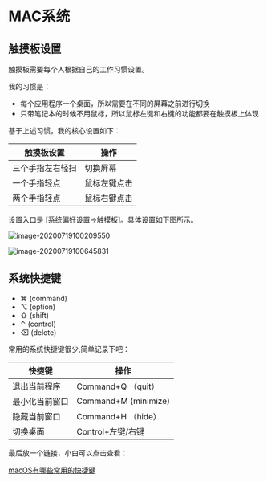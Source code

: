 # MAC系统

## 触摸板设置

触摸板需要每个人根据自己的工作习惯设置。

我的习惯是：

* 每个应用程序一个桌面，所以需要在不同的屏幕之前进行切换
* 只带笔记本的时候不用鼠标，所以鼠标左键和右键的功能都要在触摸板上体现

基于上述习惯，我的核心设置如下：

| 触摸板设置       | 操作         |
| ---------------- | ------------ |
| 三个手指左右轻扫 | 切换屏幕     |
| 一个手指轻点     | 鼠标左键点击 |
| 两个手指轻点     | 鼠标右键点击 |

设置入口是 [系统偏好设置->触摸板]。具体设置如下图所示。

![image-20200719100209550](https://tva1.sinaimg.cn/large/007S8ZIlgy1ggw1wugqodj30i80dujya.jpg)

![image-20200719100645831](https://tva1.sinaimg.cn/large/007S8ZIlgy1ggw21mpm1zj30hl0daq8e.jpg)





## 系统快捷键

* ⌘ (command)
* ⌥ (option)
* ⇧ (shift)
* ⌃ (control)
* ⌫ (delete)

常用的系统快捷键很少,简单记录下吧：

| 快捷键         | 操作                  |
| -------------- | --------------------- |
| 退出当前程序   | Command+Q  （quit）   |
| 最小化当前窗口 | Command+M  (minimize) |
| 隐藏当前窗口   | Command+H  （hide）   |
| 切换桌面       | Control+左键/右键     |

最后放一个链接，小白可以点击查看：

[macOS有哪些常用的快捷键](https://www.zhihu.com/question/20021861)